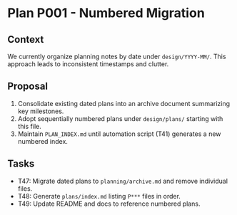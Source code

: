 # Plan P001 - Numbered Migration

## Context
We currently organize planning notes by date under `design/YYYY-MM/`. This approach leads to inconsistent timestamps and clutter.

## Proposal
1. Consolidate existing dated plans into an archive document summarizing key milestones.
2. Adopt sequentially numbered plans under `design/plans/` starting with this file.
3. Maintain `PLAN_INDEX.md` until automation script (T41) generates a new numbered index.

## Tasks
- T47: Migrate dated plans to `planning/archive.md` and remove individual files.
- T48: Generate `plans/index.md` listing `P***` files in order.
- T49: Update README and docs to reference numbered plans.
